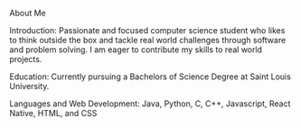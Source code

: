 About Me

Introduction:
  Passionate and focused computer science student who likes to think outside the box and tackle real world challenges through software and problem solving. I am eager to contribute my skills to real world projects.

Education:
  Currently pursuing a Bachelors of Science Degree at Saint Louis University. 

Languages and Web Development:
  Java, Python, C, C++, Javascript, React Native, HTML, and CSS
